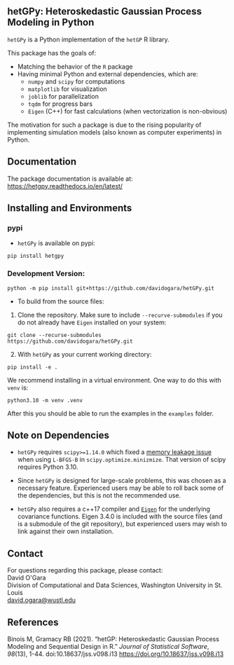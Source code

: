 ## hetGPy: Heteroskedastic Gaussian Process Modeling in Python

`hetGPy` is a Python implementation of the `hetGP` R library.

This package has the goals of:
*	Matching the behavior of the `R` package
*	Having minimal Python and external dependencies, which are:
    * `numpy` and `scipy` for computations
    * `matplotlib` for visualization
    * `joblib` for parallelization
    * `tqdm` for progress bars
    * `Eigen` (C++) for fast calculations (when vectorization is non-obvious)

The motivation for such a package is due to the rising popularity of implementing simulation models (also known as computer experiments) in Python. 

## Documentation

The package documentation is available at: https://hetgpy.readthedocs.io/en/latest/

## Installing and Environments


### pypi

* `hetGPy` is available on pypi:

```
pip install hetgpy
```

### Development Version:

```
python -m pip install git+https://github.com/davidogara/hetGPy.git
```

* To build from the source files:

1. Clone the repository. Make sure to include `--recurve-submodules` if you do not already have `Eigen` installed on your system:

```
git clone --recurse-submodules https://github.com/davidogara/hetGPy.git
```

2. With `hetGPy` as your current working directory:
```
pip install -e .
```

We recommend installing in a virtual environment. One way to do this with `venv` is:
```
python3.10 -m venv .venv
```

After this you should be able to run the examples in the `examples` folder.



## Note on Dependencies
*	`hetGPy` requires `scipy>=1.14.0` which fixed a [memory leakage issue](https://github.com/scipy/scipy/issues/20768) when using `L-BFGS-B` in `scipy.optimize.minizmize`. That version of scipy requires Python 3.10. 

*	Since `hetGPy` is designed for large-scale problems, this was chosen as a necessary feature. Experienced users may be able to roll back some of the dependencies, but this is not the recommended use.

*	`hetGPy` also requires a c++17 compiler and [`Eigen`](https://eigen.tuxfamily.org/index.php?title=Main_Page) for the underlying covariance functions. Eigen 3.4.0 is included with the source files (and is a submodule of the git repository), but experienced users may wish to link against their own installation.



## Contact
For questions regarding this package, please contact:  
David O'Gara  
Division of Computational and Data Sciences, Washington University in St. Louis  
david.ogara@wustl.edu

## References

Binois M, Gramacy RB (2021). “hetGP: Heteroskedastic Gaussian Process Modeling and Sequential Design in R.” _Journal of Statistical Software_,
  *98*(13), 1-44. doi:10.18637/jss.v098.i13 <https://doi.org/10.18637/jss.v098.i13>